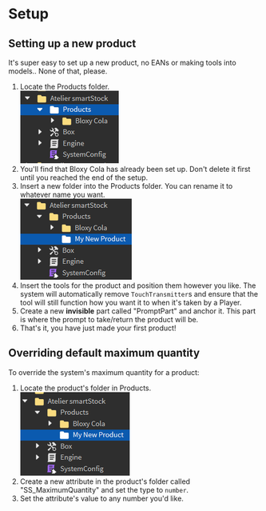 # Setup

## Setting up a new product

It's super easy to set up a new product, no EANs or making tools into models.. None of that, please.

1. Locate the Products folder.\
   ![](<../../.gitbook/assets/image (41).png>)
2. You'll find that Bloxy Cola has already been set up. Don't delete it first until you reached the end of the setup.
3. Insert a new folder into the Products folder. You can rename it to whatever name you want.\
   ![](<../../.gitbook/assets/image (44).png>)
4. Insert the tools for the product and position them however you like. The system will automatically remove `TouchTransmitter`s and ensure that the tool will still function how you want it to when it's taken by a Player.
5. Create a new **invisible** part called "PromptPart" and anchor it. This part is where the prompt to take/return the product will be.
6. That's it, you have just made your first product!



## Overriding default maximum quantity

To override the system's maximum quantity for a product:

1. Locate the product's folder in Products.\
   ![](<../../.gitbook/assets/image (17).png>)
2. Create a new attribute in the product's folder called "SS\_MaximumQuantity" and set the type to `number`.
3. Set the attribute's value to any number you'd like.
